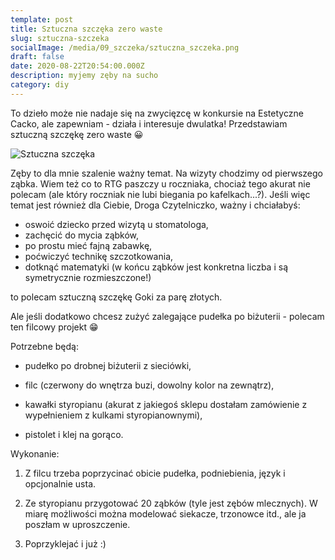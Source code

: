 ```yaml
---
template: post
title: Sztuczna szczęka zero waste
slug: sztuczna-szczeka
socialImage: /media/09_szczeka/sztuczna_szczeka.png
draft: false
date: 2020-08-22T20:54:00.000Z
description: myjemy zęby na sucho
category: diy
---
```


To dzieło może nie nadaje się na zwycięzcę w konkursie na Estetyczne Cacko, ale zapewniam - działa i interesuje dwulatka! Przedstawiam sztuczną szczękę zero waste 😀

![Sztuczna szczęka](/media/09_szczeka/sztuczna_szczeka.jpg "Sztuczna szczęka")

Zęby to dla mnie szalenie ważny temat. Na wizyty chodzimy od pierwszego ząbka. Wiem też co to RTG paszczy u roczniaka, chociaż tego akurat nie polecam (ale który roczniak nie lubi biegania po kafelkach...?). Jeśli więc temat jest również dla Ciebie, Droga Czytelniczko, ważny i chciałabyś:

* oswoić dziecko przed wizytą u stomatologa,
* zachęcić do mycia ząbków,
* po prostu mieć fajną zabawkę,
* poćwiczyć technikę szczotkowania,
* dotknąć matematyki (w końcu ząbków jest konkretna liczba i są symetrycznie rozmieszczone!)

to polecam sztuczną szczękę Goki za parę złotych.  

Ale jeśli dodatkowo chcesz zużyć zalegające pudełka po biżuterii - polecam ten filcowy projekt 😁



Potrzebne będą:

- pudełko po drobnej biżuterii z sieciówki,

- filc (czerwony do wnętrza buzi, dowolny kolor na zewnątrz),

- kawałki styropianu (akurat z jakiegoś sklepu dostałam zamówienie z wypełnieniem z kulkami styropianownymi),

- pistolet i klej na gorąco. 



Wykonanie:

1. Z filcu trzeba poprzycinać obicie pudełka, podniebienia,  język i opcjonalnie usta. 

2. Ze styropianu przygotować 20 ząbków (tyle jest zębów mlecznych). W miarę możliwości można modelować siekacze, trzonowce itd., ale ja poszłam w uproszczenie.

3. Poprzyklejać i już :)

